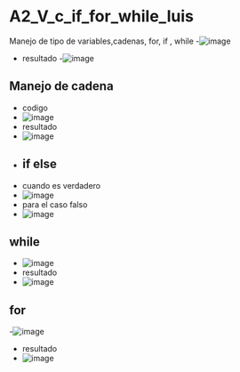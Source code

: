 # A2_V_c_if_for_while_luis
Manejo de tipo de variables,cadenas, for, if , while
-![image](https://github.com/user-attachments/assets/1d14062f-ca2f-4ce8-ac28-b2102576c229)
- resultado
-![image](https://github.com/user-attachments/assets/87a5d0c0-0d88-47bb-b5ed-b47ec410a230)
## Manejo de cadena
- codigo
- ![image](https://github.com/user-attachments/assets/8e2185a2-8b5f-4f8d-9311-803a3601f33d)
- resultado
- ![image](https://github.com/user-attachments/assets/d4ac11ee-23b0-4ad2-a89e-0686505789fb)
- ## if else
- cuando es verdadero
- ![image](https://github.com/user-attachments/assets/7f50b7da-6f5f-41d5-a74c-e0b07bc5c382)
- para el caso falso
- ![image](https://github.com/user-attachments/assets/ca71f05e-6ca2-432b-8865-4a3ac7199bc5)
## while
- ![image](https://github.com/user-attachments/assets/fa893319-c6f2-40db-8d15-449ec72ab5da)
- resultado
- ![image](https://github.com/user-attachments/assets/4b820e22-01d7-4c12-a57c-66035dbd21b2)
## for
-![image](https://github.com/user-attachments/assets/2a93c9cf-7cce-4e0e-8605-2907d0d5e0ee)
- resultado
- ![image](https://github.com/user-attachments/assets/c88b0bf2-8615-4ece-a73f-369d2c8aadca)
